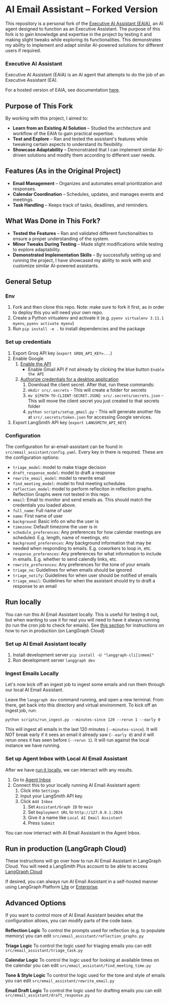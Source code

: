 # AI Email Assistant – Forked Version

This repository is a personal fork of the [Executive AI Assistant (EAIA)](https://github.com/langchain-ai/executive-ai-assistant), an AI agent designed to function as an Executive Assistant. The purpose of this fork is to gain knowledge and expertise in the project by testing it and making slight tweaks while exploring its functionalities. This demonstrates my ability to implement and adapt similar AI-powered solutions for different users if required.

### Executive AI Assistant

Executive AI Assistant (EAIA) is an AI agent that attempts to do the job of an Executive Assistant (EA).

For a hosted version of EAIA, see documentation [here](https://mirror-feeling-d80.notion.site/How-to-hire-and-communicate-with-an-AI-Email-Assistant-177808527b17803289cad9e323d0be89?pvs=4).

## Purpose of This Fork

By working with this project, I aimed to:

- **Learn from an Existing AI Solution** – Studied the architecture and workflow of the EAIA to gain practical expertise.
- **Test and Explore** – Ran and tested the assistant's features while tweaking certain aspects to understand its flexibility.
- **Showcase Adaptability** – Demonstrated that I can implement similar AI-driven solutions and modify them according to different user needs.

## Features (As in the Original Project)

- **Email Management** – Organizes and automates email prioritization and responses.
- **Calendar Coordination** – Schedules, updates, and manages events and meetings.
- **Task Handling** – Keeps track of tasks, deadlines, and reminders.

## What Was Done in This Fork?

- **Tested the Features** – Ran and validated different functionalities to ensure a proper understanding of the system.
- **Minor Tweaks During Testing** – Made slight modifications while testing to explore adaptability.
- **Demonstrated Implementation Skills** – By successfully setting up and running the project, I have showcased my ability to work with and customize similar AI-powered assistants.

## General Setup

### Env

1. Fork and then clone this repo. Note: make sure to fork it first, as in order to deploy this you will need your own repo.
2. Create a Python virtualenv and activate it (e.g. `pyenv virtualenv 3.11.1 myenv`, `pyenv activate myenv`)
3. Run `pip install -e .` to install dependencies and the package

### Set up credentials

1. Export Groq API key (`export GROQ_API_KEY=...`)
2. Enable Google
   1. [Enable the API](https://developers.google.com/gmail/api/quickstart/python#enable_the_api)
      - Enable Gmail API if not already by clicking the blue button `Enable the API`
   2. [Authorize credentials for a desktop application](https://developers.google.com/gmail/api/quickstart/python#authorize_credentials_for_a_desktop_application)
      1. Download the client secret. After that, run these commands:
      2. `mkdir src/.secrets` - This will create a folder for secrets
      3. `mv ${PATH-TO-CLIENT-SECRET.JSON} src/.secrets/secrets.json` - This will move the client secret you just created to that secrets folder
      4. `python scripts/setup_gmail.py` - This will generate another file at `src/.secrets/token.json` for accessing Google services.
4. Export LangSmith API key (`export LANGSMITH_API_KEY`)

### Configuration

The configuration for ai-email-assistant can be found in `src/email_assistant/config.yaml`. Every key in there is required. These are the configuration options:

- `triage_model`: model to make triage decision
- `draft_response_model`: model to draft a response
- `rewrite_email_model`: model to rewrite email
- `find_meeting_model`: model to find meeting schedules
- `reflection_model`: model to perform refleciton in reflection graphs. Reflection Graphs were not tested in this repo. 
- `email`: Email to monitor and send emails as. This should match the credentials you loaded above.
- `full_name`: Full name of user
- `name`: First name of user
- `background`: Basic info on who the user is
- `timezone`: Default timezone the user is in
- `schedule_preferences`: Any preferences for how calendar meetings are scheduled. E.g. length, name of meetings, etc
- `background_preferences`: Any background information that may be needed when responding to emails. E.g. coworkers to loop in, etc.
- `response_preferences`: Any preferences for what information to include in emails. E.g. whether to send calendly links, etc.
- `rewrite_preferences`: Any preferences for the tone of your emails
- `triage_no`: Guidelines for when emails should be ignored
- `triage_notify`: Guidelines for when user should be notified of emails
- `triage_email`: Guidelines for when the assistant should try to draft a response to an email

## Run locally

You can run this AI Email Assistant locally.
This is useful for testing it out, but when wanting to use it for real you will need to have it always running (to run the cron job to check for emails).
See [this section](#run-in-production--langgraph-cloud-) for instructions on how to run in production (on LangGraph Cloud)

### Set up AI Email Assistant locally

1. Install development server `pip install -U "langgraph-cli[inmem]"`
2. Run development server `langgraph dev`

### Ingest Emails Locally

Let's now kick off an ingest job to ingest some emails and run them through our local AI Email Assistant.

Leave the `langgraph dev` command running, and open a new terminal. From there, get back into this directory and virtual environment. To kick off an ingest job, run:

```shell
python scripts/run_ingest.py --minutes-since 120 --rerun 1 --early 0
```

This will ingest all emails in the last 120 minutes (`--minutes-since`). It will NOT break early if it sees an email it already saw (`--early 0`) and it will
rerun ones it has seen before (`--rerun 1`). It will run against the local instance we have running.

### Set up Agent Inbox with Local AI Email Assistant

After we have [run it locally](#run-locally), we can interract with any results.

1. Go to [Agent Inbox](https://dev.agentinbox.ai/)
2. Connect this to your locally running AI Email Assistant agent:
   1. Click into `Settings`
   2. Input your LangSmith API key.
   3. Click `Add Inbox`
      1. Set `Assistant/Graph ID` to `main`
      2. Set `Deployment URL` to `http://127.0.0.1:2024`
      3. Give it a name like `Local AI Email Assistant`
      4. Press `Submit`

You can now interract with AI Email Assistant in the Agent Inbox.

## Run in production (LangGraph Cloud)

These instructions will go over how to run AI Email Assistant in LangGraph Cloud.
You will need a LangSmith Plus account to be able to access [LangGraph Cloud](https://langchain-ai.github.io/langgraph/concepts/langgraph_cloud/)

If desired, you can always run AI Email Assistant in a self-hosted manner using LangGraph Platform [Lite](https://langchain-ai.github.io/langgraph/concepts/self_hosted/#self-hosted-lite) or [Enterprise](https://langchain-ai.github.io/langgraph/concepts/self_hosted/#self-hosted-enterprise).

## Advanced Options

If you want to control more of AI Email Assistant besides what the configuration allows, you can modify parts of the code base.

**Reflection Logic**
To control the prompts used for reflection (e.g. to populate memory) you can edit `src/email_assistant/reflection_graphs.py`

**Triage Logic**
To control the logic used for triaging emails you can edit `src/email_assistant/triage_task.py`

**Calendar Logic**
To control the logic used for looking at available times on the calendar you can edit `src/email_assistant/find_meeting_time.py`

**Tone & Style Logic**
To control the logic used for the tone and style of emails you can edit `src/email_assistant/rewrite_email.py`

**Email Draft Logic**
To control the logic used for drafting emails you can edit `src/email_assistant/draft_response.py`
